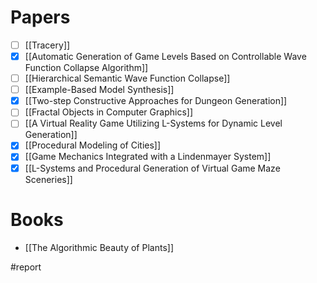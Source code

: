 # Papers
- [ ]  [[Tracery]]
- [x]  [[Automatic Generation of Game Levels Based on Controllable Wave Function Collapse Algorithm]]
- [ ]  [[Hierarchical Semantic Wave Function Collapse]]
- [ ]  [[Example-Based Model Synthesis]]
- [x]  [[Two-step Constructive Approaches for Dungeon Generation]]
- [ ]  [[Fractal Objects in Computer Graphics]]
- [ ] [[A Virtual Reality Game Utilizing L-Systems for Dynamic Level Generation]]
- [x] [[Procedural Modeling of Cities]]
- [x] [[Game Mechanics Integrated with a Lindenmayer System]]
- [x] [[L-Systems and Procedural Generation of Virtual Game Maze Sceneries]]

# Books
- [[The Algorithmic Beauty of Plants]]


#report